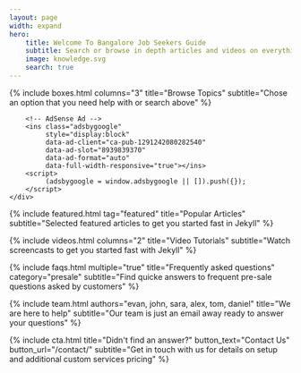 ```yaml
---
layout: page
width: expand
hero:
    title: Welcome To Bangalore Job Seekers Guide
    subtitle: Search or browse in depth articles and videos on everything on Docs Jekyll theme, from basic theme setup to customisation and development
    image: knowledge.svg
    search: true
---
```


{% include boxes.html columns="3" title="Browse Topics" subtitle="Chose an option that you need help with or search above" %}

<div class="uk-card uk-card-default uk-card-body uk-card-small">
    <!-- AdSense Placeholder -->
    <div class="uk-margin">
        <!-- AdSense Script -->
        <script async src="https://pagead2.googlesyndication.com/pagead/js/adsbygoogle.js?client=ca-pub-1291242080282540"
             crossorigin="anonymous"></script>
        
        <!-- AdSense Ad -->
        <ins class="adsbygoogle"
             style="display:block"
             data-ad-client="ca-pub-1291242080282540"
             data-ad-slot="8939839370"
             data-ad-format="auto"
             data-full-width-responsive="true"></ins>
        <script>
             (adsbygoogle = window.adsbygoogle || []).push({});
        </script>
    </div>
</div>

{% include featured.html tag="featured" title="Popular Articles" subtitle="Selected featured articles to get you started fast in Jekyll" %}

{% include videos.html columns="2" title="Video Tutorials" subtitle="Watch screencasts to get you started fast with Jekyll" %}

{% include faqs.html multiple="true" title="Frequently asked questions" category="presale" subtitle="Find quicke answers to frequent pre-sale questions asked by customers" %}

{% include team.html authors="evan, john, sara, alex, tom, daniel" title="We are here to help" subtitle="Our team is just an email away ready to answer your questions" %}

{% include cta.html title="Didn't find an answer?" button_text="Contact Us" button_url="/contact/" subtitle="Get in touch with us for details on setup and additional custom services pricing" %}


